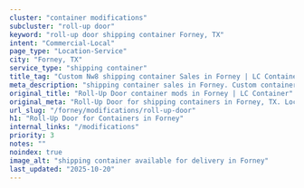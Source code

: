 ```yaml
---
cluster: "container modifications"
subcluster: "roll-up door"
keyword: "roll-up door shipping container Forney, TX"
intent: "Commercial-Local"
page_type: "Location-Service"
city: "Forney, TX"
service_type: "shipping container"
title_tag: "Custom Nw8 shipping container Sales in Forney | LC Container"
meta_description: "shipping container sales in Forney. Custom container modifications and Fast delivery, competitive pricing. Serving modifications area. Quote ID: I02. Call (214) 524-4168 for your free quote today."
original_title: "Roll-Up Door container mods in Forney | LC Container"
original_meta: "Roll-Up Door for shipping containers in Forney, TX. Local fabrication & pro install. LC Container — Since 2003. Get a quote."
url_slug: "/forney/modifications/roll-up-door"
h1: "Roll-Up Door for Containers in Forney"
internal_links: "/modifications"
priority: 3
notes: ""
noindex: true
image_alt: "shipping container available for delivery in Forney"
last_updated: "2025-10-20"
---
```


<!-- TODO: Add unique city/inventory copy, images, and internal links here. -->
